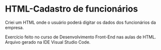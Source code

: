 # HTML-Cadastro de funcionários
Criei um HTML onde o usuário poderá digitar os dados dos funcionários da empresa. 

Exercício feito no curso de Desenvolvimento Front-End nas aulas de HTML. 
Arquivo gerado na IDE Visual Studio Code. 
